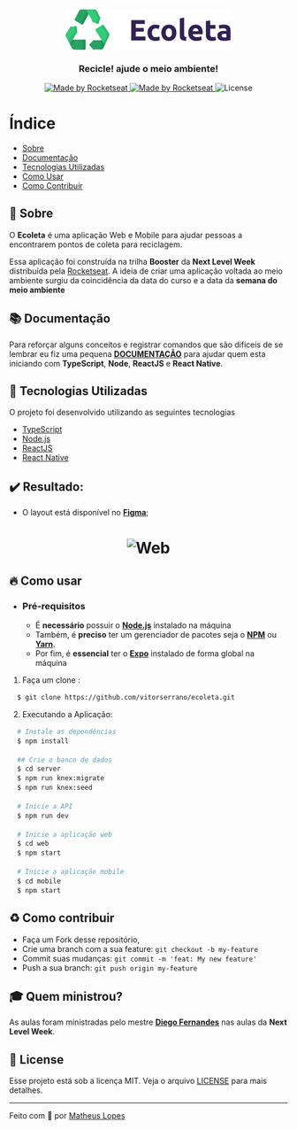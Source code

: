 <h3 align="center">
    <img alt="Logo" title="#logo" width="300px" src="images/logo.png">
    <br><br>
    <b>Recicle! ajude o meio ambiente!</b> 
</h3>

<p align="center">
  <a href="https://rocketseat.com.br">
    <img alt="Made by Rocketseat" src="https://img.shields.io/badge/made%20by-Rocketseat-%237519C1">
  </a>
  <a href="https://rocketseat.com.br">
    <img alt="Made by Rocketseat" src="https://img.shields.io/badge/made%20by-Matheus Lopes-%237519C1">
  </a>
  <a>
  <img alt="License" src="https://img.shields.io/github/license/vitorserrano/ecoleta?color=%237519C1">
</p>

# Índice

- [Sobre](#sobre)
- [Documentação](#documentacao)
- [Tecnologias Utilizadas](#tecnologias-utilizadas)
- [Como Usar](#como-usar)
- [Como Contribuir](#como-contribuir)

<a id="sobre"></a>

## :bookmark: Sobre

O <strong>Ecoleta</strong> é uma aplicação Web e Mobile para ajudar pessoas a encontrarem pontos de coleta para reciclagem.

Essa aplicação foi construída na trilha <strong>Booster</strong> da <strong>Next Level Week</strong> distribuída pela [Rocketseat](https://rocketseat.com.br/). A ideia de criar uma aplicação voltada ao meio ambiente surgiu da coincidência da data do curso e a data da <strong>semana do meio ambiente</strong>

<a id="documentacao"></a>

## :books: Documentação

Para reforçar alguns conceitos e registrar comandos que são dificeis de se lembrar eu fiz uma pequena **[DOCUMENTAÇÃO](DOCUMENTATION.md)** para ajudar quem esta iniciando com **TypeScript**, **Node**, **ReactJS** e **React Native**.

<a id="tecnologias-utilizadas"></a>

## :rocket: Tecnologias Utilizadas

O projeto foi desenvolvido utilizando as seguintes tecnologias

- [TypeScript](https://www.typescriptlang.org/)
- [Node.js](https://nodejs.org/en/)
- [ReactJS](https://reactjs.org/)
- [React Native](https://reactnative.dev/)

## :heavy_check_mark: Resultado:

- O layout está disponível no **[Figma](https://www.figma.com/file/1SxgOMojOB2zYT0Mdk28lB/)**;

<h1 align="center">
    <img alt="Web" src=".images/VideoWeb.gif" width="900px">
</h1>

<a id="como-usar"></a>

## :fire: Como usar

- ### **Pré-requisitos**

  - É **necessário** possuir o **[Node.js](https://nodejs.org/en/)** instalado na máquina
  - Também, é **preciso** ter um gerenciador de pacotes seja o **[NPM](https://www.npmjs.com/)** ou **[Yarn](https://yarnpkg.com/)**.
  - Por fim, é **essencial** ter o **[Expo](https://expo.io/)** instalado de forma global na máquina

1. Faça um clone :

```sh
  $ git clone https://github.com/vitorserrano/ecoleta.git
```

2. Executando a Aplicação:

```sh
  # Instale as dependências
  $ npm install

  ## Crie o banco de dados
  $ cd server
  $ npm run knex:migrate
  $ npm run knex:seed

  # Inicie a API
  $ npm run dev

  # Inicie a aplicação web
  $ cd web
  $ npm start

  # Inicie a aplicação mobile
  $ cd mobile
  $ npm start
```

<a id="como-contribuir"></a>

## :recycle: Como contribuir

- Faça um Fork desse repositório,
- Crie uma branch com a sua feature: `git checkout -b my-feature`
- Commit suas mudanças: `git commit -m 'feat: My new feature'`
- Push a sua branch: `git push origin my-feature`

## :mortar_board: Quem ministrou?

As aulas foram ministradas pelo mestre **[Diego Fernandes](https://github.com/diego3g)** nas aulas da **Next Level Week**.

## :memo: License

Esse projeto está sob a licença MIT. Veja o arquivo [LICENSE](LICENSE.md) para mais detalhes.

---

Feito com :blue_heart: por [Matheus Lopes](https://github.com/limk10)

